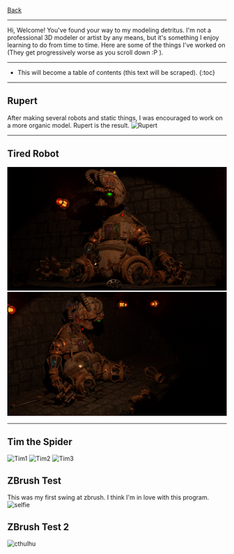 [Back](stickandbindlegames.github.io)

---

Hi, Welcome! You've found your way to my modeling detritus. I'm not a professional 3D modeler or artist by any means, but it's something I enjoy learning to do from time to time. Here are some of the things I've worked on (They get progressively worse as you scroll down :P ).

---

* This will become a table of contents (this text will be scraped).
{:toc}

---

## Rupert
After making several robots and static things, I was encouraged to work on a more organic model. Rupert is the result.
![Rupert](https://github.com/StickAndBindleGames/Modeling/blob/master/Rupert.png?raw=true)

---

## Tired Robot
![TiredRobot1](https://github.com/StickAndBindleGames/Modeling/blob/master/InProgress2.png?raw=true)
![TiredRobot2](https://github.com/StickAndBindleGames/Modeling/blob/master/InProgress.png)

---

## Tim the Spider
![Tim1](https://github.com/StickAndBindleGames/Modeling/blob/master/Tim_CyclesRender1.png?raw=true)
![Tim2](https://github.com/StickAndBindleGames/Modeling/blob/master/Tim_CyclesRender3.png?raw=true)
![Tim3](https://github.com/StickAndBindleGames/Modeling/blob/master/Tim_CyclesRender4.png?raw=true)

## ZBrush Test
This was my first swing at zbrush. I think I'm in love with this program.
![selfie](https://github.com/StickAndBindleGames/Modeling/blob/master/Selfie1.png?raw=true)

## ZBrush Test 2
![cthulhu](https://github.com/StickAndBindleGames/Modeling/blob/master/Selfie1.png?raw=true)
